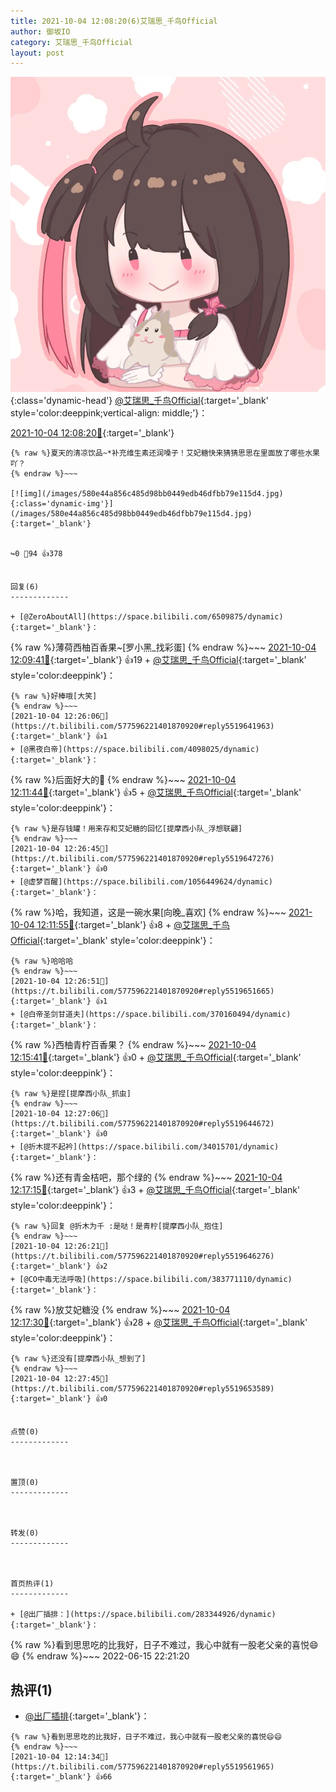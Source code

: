 ```yaml
---
title: 2021-10-04 12:08:20(6)艾瑞思_千鸟Official
author: 御坂IO
category: 艾瑞思_千鸟Official
layout: post
---
```


![img](/images/7e08840c56f251de28bdf766b647bd5fe9a5d50a.jpg){:class='dynamic-head'}
[@艾瑞思_千鸟Official](https://space.bilibili.com/1090010845/dynamic){:target='_blank' style='color:deeppink;vertical-align: middle;'}：

[2021-10-04 12:08:20🔗](https://t.bilibili.com/577596221401870920){:target='_blank'}

~~~
{% raw %}夏天的清凉饮品~*补充维生素还润嗓子！艾妃糖快来猜猜思思在里面放了哪些水果吖？
{% endraw %}~~~

[![img](/images/580e44a856c485d98bb0449edb46dfbb79e115d4.jpg){:class='dynamic-img'}](/images/580e44a856c485d98bb0449edb46dfbb79e115d4.jpg){:target='_blank'}


↪️0 💬94 👍378


回复(6)
-------------

+ [@ZeroAboutAll](https://space.bilibili.com/6509875/dynamic){:target='_blank'}：
~~~
{% raw %}薄荷西柚百香果~[罗小黑_找彩蛋]
{% endraw %}~~~
[2021-10-04 12:09:41🔗](https://t.bilibili.com/577596221401870920#reply5519518482){:target='_blank'} 👍19
    + [@艾瑞思_千鸟Official](https://space.bilibili.com/1090010845/dynamic){:target='_blank' style='color:deeppink'}：
~~~
{% raw %}好棒哦[大笑]
{% endraw %}~~~
[2021-10-04 12:26:06🔗](https://t.bilibili.com/577596221401870920#reply5519641963){:target='_blank'} 👍1
+ [@黑夜白帝](https://space.bilibili.com/4098025/dynamic){:target='_blank'}：
~~~
{% raw %}后面好大的🐽
{% endraw %}~~~
[2021-10-04 12:11:44🔗](https://t.bilibili.com/577596221401870920#reply5519538032){:target='_blank'} 👍5
    + [@艾瑞思_千鸟Official](https://space.bilibili.com/1090010845/dynamic){:target='_blank' style='color:deeppink'}：
~~~
{% raw %}是存钱罐！用来存和艾妃糖的回忆[提摩西小队_浮想联翩]
{% endraw %}~~~
[2021-10-04 12:26:45🔗](https://t.bilibili.com/577596221401870920#reply5519647276){:target='_blank'} 👍0
+ [@虚梦百醒](https://space.bilibili.com/1056449624/dynamic){:target='_blank'}：
~~~
{% raw %}哈，我知道，这是一碗水果[向晚_喜欢]
{% endraw %}~~~
[2021-10-04 12:11:55🔗](https://t.bilibili.com/577596221401870920#reply5519545073){:target='_blank'} 👍8
    + [@艾瑞思_千鸟Official](https://space.bilibili.com/1090010845/dynamic){:target='_blank' style='color:deeppink'}：
~~~
{% raw %}哈哈哈
{% endraw %}~~~
[2021-10-04 12:26:51🔗](https://t.bilibili.com/577596221401870920#reply5519651665){:target='_blank'} 👍1
+ [@白帝圣剑甘道夫](https://space.bilibili.com/370160494/dynamic){:target='_blank'}：
~~~
{% raw %}西柚青柠百香果？
{% endraw %}~~~
[2021-10-04 12:15:41🔗](https://t.bilibili.com/577596221401870920#reply5519566738){:target='_blank'} 👍0
    + [@艾瑞思_千鸟Official](https://space.bilibili.com/1090010845/dynamic){:target='_blank' style='color:deeppink'}：
~~~
{% raw %}是捏[提摩西小队_抓虫]
{% endraw %}~~~
[2021-10-04 12:27:06🔗](https://t.bilibili.com/577596221401870920#reply5519644672){:target='_blank'} 👍0
+ [@折木提不起衿](https://space.bilibili.com/34015701/dynamic){:target='_blank'}：
~~~
{% raw %}还有青金桔吧，那个绿的
{% endraw %}~~~
[2021-10-04 12:17:15🔗](https://t.bilibili.com/577596221401870920#reply5519573810){:target='_blank'} 👍3
    + [@艾瑞思_千鸟Official](https://space.bilibili.com/1090010845/dynamic){:target='_blank' style='color:deeppink'}：
~~~
{% raw %}回复 @折木为千 :是哒！是青柠[提摩西小队_抱住]
{% endraw %}~~~
[2021-10-04 12:26:21🔗](https://t.bilibili.com/577596221401870920#reply5519646276){:target='_blank'} 👍2
+ [@CO中毒无法呼吸](https://space.bilibili.com/383771110/dynamic){:target='_blank'}：
~~~
{% raw %}放艾妃糖没
{% endraw %}~~~
[2021-10-04 12:17:30🔗](https://t.bilibili.com/577596221401870920#reply5519580846){:target='_blank'} 👍28
    + [@艾瑞思_千鸟Official](https://space.bilibili.com/1090010845/dynamic){:target='_blank' style='color:deeppink'}：
~~~
{% raw %}还没有[提摩西小队_想到了]
{% endraw %}~~~
[2021-10-04 12:27:45🔗](https://t.bilibili.com/577596221401870920#reply5519653589){:target='_blank'} 👍0


点赞(0)
-------------



置顶(0)
-------------



转发(0)
-------------



首页热评(1)
-------------

+ [@出厂插排：](https://space.bilibili.com/283344926/dynamic){:target='_blank'}：
~~~
{% raw %}看到思思吃的比我好，日子不难过，我心中就有一股老父亲的喜悦😄😄
{% endraw %}~~~
2022-06-15 22:21:20


热评(1)
-------------

+ [@出厂插排](https://space.bilibili.com/283344926/dynamic){:target='_blank'}：
~~~
{% raw %}看到思思吃的比我好，日子不难过，我心中就有一股老父亲的喜悦😄😄
{% endraw %}~~~
[2021-10-04 12:14:34🔗](https://t.bilibili.com/577596221401870920#reply5519561965){:target='_blank'} 👍66


